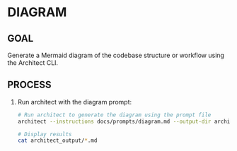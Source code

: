 # DIAGRAM

## GOAL
Generate a Mermaid diagram of the codebase structure or workflow using the Architect CLI.

## PROCESS
1. Run architect with the diagram prompt:
   ```bash
   # Run architect to generate the diagram using the prompt file
   architect --instructions docs/prompts/diagram.md --output-dir architect_output --model gemini-2.5-pro-exp-03-25 --model gemini-2.0-flash --model gemini-2.5-pro-preview-03-25 ./

   # Display results
   cat architect_output/*.md
   ```
